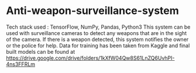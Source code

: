 # Anti-weapon-surveillance-system
Tech stack used : TensorFlow, NumPy, Pandas, Python3
This system can be used with surveillance cameras to detect any weapons that are in the sight of the camera. If there is a weapon detected, this system notifies the owner or the police for help.
Data for training has been taken from Kaggle and final built models can be found at https://drive.google.com/drive/folders/1kXfW04Qw8S61LnZQ6UvhPI-4ns3FFRLm 
